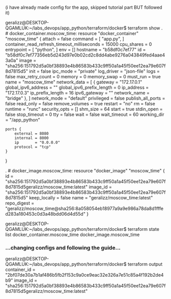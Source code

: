 (i have already made config for the app, skipped tutorial part BUT followed it)

geralizz@DESKTOP-QGAMLUK:~/labs_devops/app_python/terraform/docker$ terraform show
. # docker_container.moscow_time:
resource "docker_container" "moscow_time" {
    attach                                      = false
    command                                     = [
        "app.py",
    ]
    container_read_refresh_timeout_milliseconds = 15000
    cpu_shares                                  = 0
    entrypoint                                  = [
        "python",
    ]
    env                                         = []
    hostname                                    = "b58df0c7ef77"
    id                                          = "b58df0c7ef77356eb5d243d97e0b02cd2c8dd4abe9276a043849fed4aae43a0a"
    image                                       = "sha256:151792d5a0bf38893e4b86583b433c9ff50a1a45f50ee12ea79e607f8d7815d5"
    init                                        = false
    ipc_mode                                    = "private"
    log_driver                                  = "json-file"
    logs                                        = false
    max_retry_count                             = 0
    memory                                      = 0
    memory_swap                                 = 0
    must_run                                    = true
    name                                        = "moscow_time"
    network_data                                = [
        {
            gateway                   = "172.17.0.1"
            global_ipv6_address       = ""
            global_ipv6_prefix_length = 0
            ip_address                = "172.17.0.3"
            ip_prefix_length          = 16
            ipv6_gateway              = ""
            network_name              = "bridge"
        },
    ]
    network_mode                                = "default"
    privileged                                  = false
    publish_all_ports                           = false
    read_only                                   = false
    remove_volumes                              = true
    restart                                     = "no"
    rm                                          = false
    runtime                                     = "runc"
    security_opts                               = []
    shm_size                                    = 64
    start                                       = true
    stdin_open                                  = false
    stop_timeout                                = 0
    tty                                         = false
    wait                                        = false
    wait_timeout                                = 60
    working_dir                                 = "/app_python"

    ports {
        external = 8080
        internal = 8000
        ip       = "0.0.0.0"
        protocol = "tcp"
    }
}

. # docker_image.moscow_time:
resource "docker_image" "moscow_time" {
    id           = "sha256:151792d5a0bf38893e4b86583b433c9ff50a1a45f50ee12ea79e607f8d7815d5geralizz/moscow_time:latest"
    image_id     = "sha256:151792d5a0bf38893e4b86583b433c9ff50a1a45f50ee12ea79e607f8d7815d5"
    keep_locally = false
    name         = "geralizz/moscow_time:latest"
    repo_digest  = "geralizz/moscow_time@sha256:8a058054eb18977a9a9e986a78da8d1fffed283a180453c0d3a48bdd06d4d55d"
}


geralizz@DESKTOP-QGAMLUK:~/labs_devops/app_python/terraform/docker$ terraform state list
docker_container.moscow_time
docker_image.moscow_time


### ...changing configs and following the guide...

geralizz@DESKTOP-QGAMLUK:~/labs_devops/app_python/terraform/docker$ terraform output
container_id = "2bf07de30a7b1af486b5fb2f153c9a0ce9eac32e326a7e51c85a4f192b2de4b9"
image_id = "sha256:151792d5a0bf38893e4b86583b433c9ff50a1a45f50ee12ea79e607f8d7815d5geralizz/moscow_time:latest"
